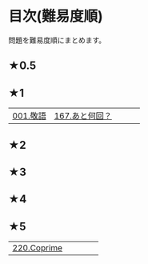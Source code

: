 # 目次(難易度順)
問題を難易度順にまとめます。

## ★0.5

## ★1
||||||
|---|---|---|---|---|
|[001.敬語](../editorial/001-100/001-010/001.md)|[167.あと何回？](../editorial/101-200/161-170/167.md)||||

## ★2
## ★3
## ★4
## ★5
||||||
|---|---|---|---|---|
|[220.Coprime](../editorial/201-300/211-220/220.md)|||||